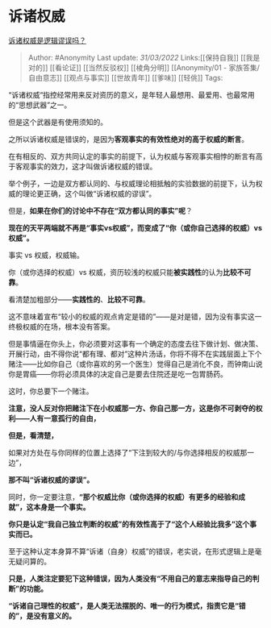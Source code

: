 # 诉诸权威
[诉诸权威是逻辑谬误吗？](https://www.zhihu.com/question/64959012/answer/2409606638)

> Author: #Anonymity
> Last update: *31/03/2022*
> Links:[[保持自我]] [[我是对的]] [[看论证]] [[当然反驳权]] [[棱角分明]] [[Anonymity/01 - 家族答集/自由意志]] [[观点与事实]] [[世故青年]] [[爹味]] [[轻佻]]
> Tags:

“诉诸权威“指控经常用来反对资历的意义，是年轻人最想用、最爱用、也最常用的“思想武器”之一。

但是这个武器是有使用须知的。

之所以诉诸权威是错误的，是因为**客观事实的有效性绝对的高于权威的断言**。

在有相反的、双方共同认定的事实的前提下，认为权威与客观事实相悖的断言有高于客观事实的效力，这才叫做诉诸权威的错误。

举个例子，一边是双方都认同的、与权威理论相抵触的实验数据的前提下，认为权威的理论更正确，这个叫做“诉诸权威的谬误”。

但是，**如果在你们的讨论中不存在“双方都认同的事实”呢**？

**现在的天平两端就不再是“事实vs权威”，而变成了“你（或你自己选择的权威）vs权威”。**

事实 vs 权威，权威输。

你（或你选择的权威）vs 权威，资历较浅的权威只能**被实践性**的认为**比较不可靠**。

看清楚加粗部分——**实践性的**、**比较不可靠**。

这不意味着宣布“较小的权威的观点肯定是错的”——是对是错，因为没有事实这一终极权威的在场，根本没有答案。

但是事情逼在你头上，你必须要对这事有一个确定的态度去往下做计划、做决策、开展行动，由不得你说“都有理、都对”这种片汤话，你将不得不在实践层面上下个赌注——比如你自己（或你喜欢的另一个医生）觉得自己是消化不良，而钟南山说你是胃癌——你将必须具体的决定自己是要去住院还是吃一包胃肠药。

这时，你总要下一个赌注。

**注意，没人反对你把赌注下在小权威那一方、你自己那一方，这是你不可剥夺的权利——人有一意孤行的自由，**

**但是，看清楚，**

如果对方处在与你同样的位置上选择了“下注到较大的/与你选择相反的权威那一边”，

**那不叫“诉诸权威的谬误”。**

同时，你一定要注意，**“那个权威比你（或你选择的权威）有更多的经验和成就”，这本身是一个事实。**

**你只是认定“我自己独立判断的权威”的有效性高于了“这个人经验比我多”这个事实而已。**

至于这种认定本身算不算“诉诸（自身）权威”的错误，老实说，在形式逻辑上是毫无疑问算的。

**只是，人类注定要犯下这种错误，因为人类没有“不用自己的意志来指导自己的判断”的功能。**

**“诉诸自己理性的权威”，是人类无法摆脱的、唯一的行为模式，指责它是“错的”，是没有意义的。**
